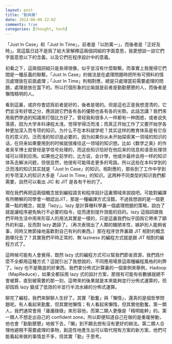 ```yaml
---
layout: post
title: "勤與懶"
date: 2013-06-09 22:02
comments: true
categories: [thought, tech]
---
```


「Just In Case」和「Just In Time」，前者是「以防萬一」，而後者是「正好及時」。寫這篇日誌不是爲了給大家解釋這兩個詞組的字面意思，我更想談一談它們字面意思以下的含義，以及它們在程序設計中的意義。

初看之下，這兩個詞組只是長得很像，似乎並沒有什麼聯繫。而事實上我覺得它們間是一種反義的聯繫。「Just In Case」的做法是在處理問題時把所有可預料的情況處理放在前面處理；「Just In Time」則相對應，總是只處理當前需要處理的問題，處理是放在當下的。所以打個形象的比喻就是前者是勤勤懇懇的人，而後者是懶惰精明的人。<!--more-->

看到這裏，或許你會認爲前者是好的，後者是壞的。但是這也正是我想澄清的，它們並沒有好壞之分，應該說它們各有各的優勢也各有各的劣勢。此話怎講？我們來用我們學過的知識來打個比方好了。曾经我和很多人一样都有一种困惑，或者说失落感，因为大学本科课程太浅，觉得学得泛而浅；而真正开始工作了又要开始学各种更加深入而专项的知识。为什么不在本科就学呢？其实这样的教育体系是有它存在的意义的。泛而浅的知识是必要的，因为如果你从未开始探索某一领域的知识的话，在将来如果要用到的时候就很难往这一领域的知识想。比如《数学之美》的作者吴军博士就曾经是学信号处理的，而这些知识恰好在他后来的信息和语音处理领域可以得到应用。如果他之前学的，比方说，会计學，他或许最终会用一样的知识体系去解决问题，但很显然，他很有可能得走更多的弯路。所以这些在本科学到的泛而浅的知识其实就是「Just
In Case」的知识。相對應的，那些到了工作中学到的专项深入的知识大多是「Just In Time」的知识。这两种不同类型的知识我們都需要，自然可以看出 JIC 和 JIT 是各有千秋的了。

現在我們再把這兩個概念放到編程語言和程序設計這裏領域來說說吧。可能對編譯有所瞭解的同學會一眼認出JIT，那是一種編譯方式沒錯，不過我想說的是一個更廣一點的概念，就是「lazy」。lazy 是計算機科學裏一個處理問題的策略，說白了就是讓程序避免執行不必要的指令，從而達到提升效能的目的。lazy 這個詞跟我們平時生活中用來形容人的用法其實是一樣的，只是這裏我們似乎因爲它帶來了額外的利益，反而對 lazy
跪舔了。（再次表現出了人類的醜陋本性，嫉妒別人能夠省事，同時又無節操地喜歡對自己有利的東西。）那在程序世界裏跟 JIT 相對的概念跑哪兒去了？其實我們平時正常的、無 laziness 的編程方式就是跟 JIT 相對的編程方式了。

這時候可能有人會覺得，既然 lazy 式的編程方式可以幫我們節省資源，我們爲什麼不全都用這種方式？這就引出了我想說的，不同應用場景這兩種編程風格的利弊了。lazy 也不是徹底的好東西。我們拿分佈式計算裏的一個案例來舉例，Hadoop（MapReduce），如果全都採用 lazy 式的設計方案，那很有可能有些數據就總不會被算，直到被需要的那一刻，這帶來的後果就是本來能夠並行分佈式運算的，但卻因爲
lazy 變成了低效的半並行半流水線的分佈式運算。

聊完了編程，我們來聊聊人生好了。其實「勤奮」與「懶惰」，還真的是個哲學問題呢。有人看起來勤奮，但其實他懶惰；有人看起來懶惰，但其實他勤奮。第一類人，我們通常會用「庸庸碌碌」來形容他，而第二類人更像是「精明能幹」的。第一類人不想走出自己的 confident
zone，所以即便知道自己在做的是重複勞動，他也會「勤勤懇懇」地做下去，「懶」到不願去想有沒有更好的辦法。第二類人合理地避開不需要處理的事物，創造性地產生出可以取代現有方案的新方案，他們可能看起來做的事情並不多，但其實「勤」于思考。
